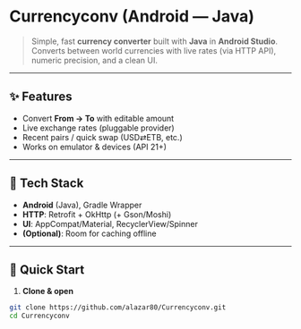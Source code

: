 # Currencyconv (Android — Java)

> Simple, fast **currency converter** built with **Java** in **Android Studio**. Converts between world currencies with live rates (via HTTP API), numeric precision, and a clean UI.

---

## ✨ Features

- Convert **From → To** with editable amount
- Live exchange rates (pluggable provider)
- Recent pairs / quick swap (USD⇄ETB, etc.)
- Works on emulator & devices (API 21+)

---

## 🧱 Tech Stack

- **Android** (Java), Gradle Wrapper
- **HTTP**: Retrofit + OkHttp (+ Gson/Moshi)
- **UI**: AppCompat/Material, RecyclerView/Spinner
- **(Optional)**: Room for caching offline

---

## 🚀 Quick Start

1) **Clone & open**
```bash
git clone https://github.com/alazar80/Currencyconv.git
cd Currencyconv
